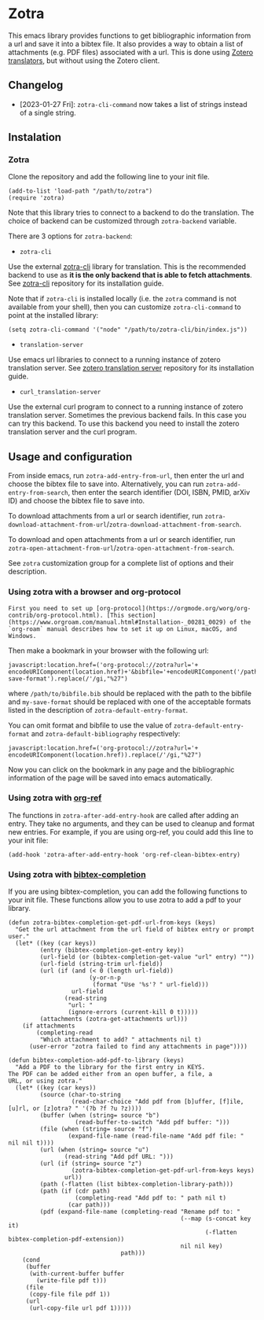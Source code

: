 # Zotra

This emacs library provides functions to get bibliographic information from a url and save it into a bibtex file.
It also provides a way to obtain a list of attachments (e.g. PDF files) associated with a url.
This is done using [Zotero translators](https://www.zotero.org/support/translators), but without using the Zotero client.

## Changelog

- [2023-01-27 Fri]: `zotra-cli-command` now takes a list of strings instead of a single string.

## Instalation

### Zotra

Clone the repository and add the following line to your init file.

``` emacs-lisp
(add-to-list 'load-path "/path/to/zotra")
(require 'zotra)
```

Note that this library tries to connect to a backend to do the translation.
The choice of backend can be customized through `zotra-backend` variable.

There are 3 options for `zotra-backend`:
- `zotra-cli`

Use the external [zotra-cli](https://github.com/mpedramfar/zotra-cli) library for translation.
This is the recommended backend to use as **it is the only backend that is able to fetch attachments**.
See [zotra-cli](https://github.com/mpedramfar/zotra-cli) repository for its installation guide.

Note that if `zotra-cli` is installed locally (i.e. the `zotra` command is not available from your shell), then you can customize `zotra-cli-command` to point at the installed library:
```elisp
(setq zotra-cli-command '("node" "/path/to/zotra-cli/bin/index.js"))
```


- `translation-server`

Use emacs url libraries to connect to a running instance of zotero translation server.
See [zotero translation server](https://github.com/zotero/translation-server/) repository for its installation guide.

- `curl_translation-server`

Use the external curl program to connect to a running instance of zotero translation server.
Sometimes the previous backend fails. In this case you can try this backend.
To use this backend you need to install the zotero translation server and the curl program.
## Usage and configuration

From inside emacs, run `zotra-add-entry-from-url`, then enter the url and choose the bibtex file to save into.
Alternatively, you can run `zotra-add-entry-from-search`, then enter the search identifier (DOI, ISBN, PMID, arXiv ID) and choose the bibtex file to save into.

To download attachments from a url or search identifier, run `zotra-download-attachment-from-url`/`zotra-download-attachment-from-search`.

To download and open attachments from a url or search identifier, run `zotra-open-attachment-from-url`/`zotra-open-attachment-from-search`.

See `zotra` customization group for a complete list of options and their description.

### Using zotra with a browser and org-protocol

	First you need to set up [org-protocol](https://orgmode.org/worg/org-contrib/org-protocol.html). [This section](https://www.orgroam.com/manual.html#Installation-_00281_0029) of the `org-roam` manual describes how to set it up on Linux, macOS, and Windows.

Then make a bookmark in your browser with the following url:
```
javascript:location.href=('org-protocol://zotra?url='+ encodeURIComponent(location.href)+'&bibfile='+encodeURIComponent('/path/to/bibfile.bib')+'&format=my-save-format').replace(/'/gi,"%27")
```
where `/path/to/bibfile.bib` should be replaced with the path to the bibfile and `my-save-format` should be replaced with one of the acceptable formats listed in the description of `zotra-default-entry-format`.

You can omit format and bibfile to use the value of `zotra-default-entry-format` and `zotra-default-bibliography` respectively:
```
javascript:location.href=('org-protocol://zotra?url='+ encodeURIComponent(location.href)).replace(/'/gi,"%27")
```
Now you can click on the bookmark in any page and the bibliographic information of the page will be saved into emacs automatically.

### Using zotra with [org-ref](https://github.com/jkitchin/org-ref)

The functions in `zotra-after-add-entry-hook` are called after adding an entry.
They take no arguments, and they can be used to cleanup and format new entries.
For example, if you are using org-ref, you could add this line to your init file:
```emacs-lisp
(add-hook 'zotra-after-add-entry-hook 'org-ref-clean-bibtex-entry)
```

### Using zotra with [bibtex-completion](https://github.com/tmalsburg/helm-bibtex/)

If you are using bibtex-completion, you can add the following functions to your init file.
These functions allow you to use zotra to add a pdf to your library.

```emacs-lisp
(defun zotra-bibtex-completion-get-pdf-url-from-keys (keys)
  "Get the url attachment from the url field of bibtex entry or prompt user."
  (let* ((key (car keys))
         (entry (bibtex-completion-get-entry key))
         (url-field (or (bibtex-completion-get-value "url" entry) ""))
         (url-field (string-trim url-field))
         (url (if (and (< 0 (length url-field))
                       (y-or-n-p
                        (format "Use '%s'? " url-field)))
                  url-field
                (read-string
                 "url: "
                 (ignore-errors (current-kill 0 t)))))
         (attachments (zotra-get-attachments url)))
    (if attachments
        (completing-read
         "Which attachment to add? " attachments nil t)
      (user-error "zotra failed to find any attachments in page"))))
```


```emacs-lisp
(defun bibtex-completion-add-pdf-to-library (keys)
  "Add a PDF to the library for the first entry in KEYS.
The PDF can be added either from an open buffer, a file, a
URL, or using zotra."
  (let* ((key (car keys))
         (source (char-to-string
                  (read-char-choice "Add pdf from [b]uffer, [f]ile, [u]rl, or [z]otra? " '(?b ?f ?u ?z))))
         (buffer (when (string= source "b")
                   (read-buffer-to-switch "Add pdf buffer: ")))
         (file (when (string= source "f")
                 (expand-file-name (read-file-name "Add pdf file: " nil nil t))))
         (url (when (string= source "u")
                (read-string "Add pdf URL: ")))
         (url (if (string= source "z")
                  (zotra-bibtex-completion-get-pdf-url-from-keys keys)
                url))
         (path (-flatten (list bibtex-completion-library-path)))
         (path (if (cdr path)
                   (completing-read "Add pdf to: " path nil t)
                 (car path)))
         (pdf (expand-file-name (completing-read "Rename pdf to: "
                                                 (--map (s-concat key it)
                                                        (-flatten bibtex-completion-pdf-extension))
                                                 nil nil key)
                                path)))
    (cond
     (buffer
      (with-current-buffer buffer
        (write-file pdf t)))
     (file
      (copy-file file pdf 1))
     (url
      (url-copy-file url pdf 1)))))
```

